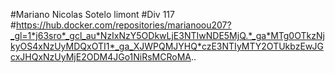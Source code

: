 #Mariano Nicolas Sotelo limont
#Div 117
#https://hub.docker.com/repositories/marianoou207?_gl=1*j63sro*_gcl_au*NzIxNzY5ODkwLjE3NTIwNDE5MjQ.*_ga*MTg0OTkzNjkyOS4xNzUyMDQxOTI1*_ga_XJWPQMJYHQ*czE3NTIyMTY2OTUkbzEwJGcxJHQxNzUyMjE2ODM4JGo1NiRsMCRoMA..
